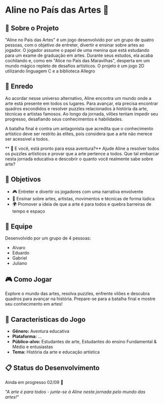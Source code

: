 # Aline no País das Artes 🎨

## 📖 Sobre o Projeto

"Aline no País das Artes" é um jogo desenvolvido por um grupo de quatro pessoas, com o objetivo de entreter, divertir e ensinar sobre artes ao jogador. O jogador assume o papel de uma menina que está estudando para um exame de graduação em artes. Durante seus estudos, ela acaba cochilando e, como em "Alice no País das Maravilhas", desperta em um mundo mágico repleto de desafios artísticos. O projeto é um jogo 2D utilizando linguagem C e a biblioteca Allegro

## 📜 Enredo

Ao acordar nesse universo alternativo, Aline encontra um mundo onde a arte está presente em todos os lugares. Para avançar, ela precisa encontrar quadros escondidos e resolver puzzles relacionados à história da arte, técnicas e artistas famosos. Ao longo da jornada, vilões tentam impedir seu progresso, desafiando seus conhecimentos e habilidades.

A batalha final é contra um antagonista que acredita que o conhecimento artístico deve ser restrito às elites, pois considera que a arte não merece ser acessível a todos.

** 🫵 E você, está pronto para essa aventura?** 
Ajude Aline a resolver todos os puzzles artísticos e provar que a arte pertence a todos. 
Que tal embarcar nesta jornada educativa e descobrir o quanto você realmente sabe sobre arte? 

## 🎯 Objetivos

- 🎮 Entreter e divertir os jogadores com uma narrativa envolvente
- 🎨 Ensinar sobre artes, artistas, movimentos e técnicas de forma lúdica
- 🌍 Promover a ideia de que a arte é para todos e quebra barreiras de tempo e espaço

## 👥 Equipe

Desenvolvido por um grupo de 4 pessoas:
- Alvaro
- Eduardo
- Gabriel
- Juliano

## 🎮 Como Jogar

Explore o mundo das artes, resolva puzzles, enfrente vilões e descubra quadros para avançar na história. Prepare-se para a batalha final e mostre seu conhecimento em artes!

## 🚀 Características do Jogo

- **Gênero:** Aventura educativa
- **Plataforma:** ...
- **Público-alvo:** Estudantes de arte, Estudantes do ensino Fundamental & Médio e entusiastas
- **Tema:** História da arte e educação artística

## 📋 Status do Desenvolvimento

Ainda em progresso 02/09 🦣

*"A arte é para todos - junte-se à Aline nesta jornada pelo mundo das artes!"*